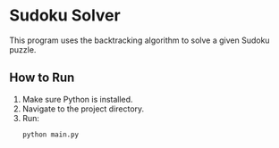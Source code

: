 # Sudoku Solver

This program uses the backtracking algorithm to solve a given Sudoku puzzle.

##  How to Run

1. Make sure Python is installed.
2. Navigate to the project directory.
3. Run:
   ```bash
   python main.py
